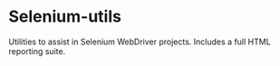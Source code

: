 Selenium-utils
==============

Utilities to assist in Selenium WebDriver projects. Includes a full HTML reporting suite.
